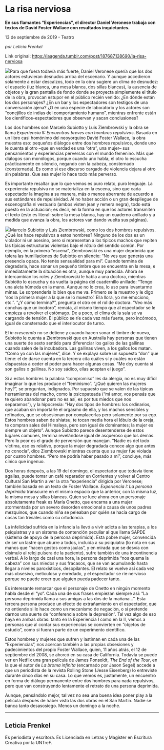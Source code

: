 # La risa nerviosa

**En sus flamantes “Experiencias”, el director Daniel Veronese trabaja con textos de David Foster Wallace con resultados inquietantes.**

13 de septiembre de 2019 - Teatro

_por Leticia Frenkel_

Link original: https://laagenda.tumblr.com/post/187687138690/la-risa-nerviosa

![](https://64.media.tumblr.com/bbfc9b35706d01f9a43410566424967f/806ad648225dc4b0-b9/s500x750/53ba6403932304b878a824d119419709c5f68805.jpg)Para que fuera todavía más fuerte, Daniel Veronese quería que los dos actores estuvieran desnudos arriba del escenario. Y aunque accedieron solamente a estar descalzos, todo en la obra sugiere un clima de desnudez: el espacio (luz blanca, una mesa blanca, dos sillas blancas), la ausencia de objetos y la gran pantalla de fondo donde se proyecta simplemente el título de la obra, provocan estupor en el público recién venido: ¿En dónde están los dos personajes? ¿En un bar y los espectadores son testigos de una conversación ajena? ¿O en una especie de laboratorio y los actores son “conejillos de indias del comportamiento humano”, mientras enfrente están los científicos-espectadores que observan y sacan conclusiones? 


Los dos hombres son Marcelo Subiotto y Luis Ziembrowski y la obra se llama *Experiencia II: Encuentros breves con hombres repulsivos*. Basada en un libro casi homónimo del neoyorquino David Foster Wallace, la obra muestra eso: pequeños diálogos entre dos hombres repulsivos, donde uno le cuenta al otro –que en verdad es una “otra”, una mujer– sus pensamientos y experiencias perversas con el mundo femenino. Más que diálogos son monólogos, porque cuando uno habla, el otro lo escucha prácticamente en silencio, negando con la cabeza, consternado (consternada). Es como si ese discurso cargado de violencia dejara al otro sin palabras. Que sea mujer lo hace todo más perverso.


Es importante resaltar que lo que vemos es puro relato, puro lenguaje. La experiencia repulsiva no se materializa en la escena, sino que cada espectador la imagina a su manera, más o menos aberrante de acuerdo a sus estándares de repulsividad. Al no haber acción o un gran despliegue de escenografía ni vestuario (ambos visten jean y remera negra), todo está puesto en la actuación; es decir, en la forma en que los actores transmiten el texto (esto es literal: sobre la mesa blanca, hay un cuaderno anillado y a medida que avanza la obra, los actores van dando vuelta sus páginas).


![](https://64.media.tumblr.com/e49769813a2b59c29812eaa3e41b8107/806ad648225dc4b0-27/s500x750/23ae35ad409f9682d2f5240fd70312b4cadab75a.jpg)Marcelo Subiotto y Luis Ziembrowski, como los dos hombres repulsivos.¿Qué los hace repulsivos a estos hombres? Ninguno de los dos es un violador ni un asesino, pero sí representan a los típicos machos que repiten las típicas estructuras violentas bajo el rótulo del sentido común. Por ejemplo, en la primera “escena”, Ziembrowski es una mujer deprimida que tolera las humillaciones de Subiotto en silencio: “No ves que generás una presencia opaca. No tenés sensualidad para mí”. Cuando termina de degradarla, hace sonar un pequeño timbre que se encuentra en la mesa, e inmediatamente la situación es otra, aunque muy parecida. Ahora se intercambian los roles y Ziembrowski le habla a una doctora, mientras Subiotto lo escucha y da vuelta la página del cuadernillo anillado: “Tengo una aleta húmeda en la mano. Aunque no lo crea, lo uso para levantarme minas. Le sorprendería lo bien que me va. Primero se la muestro y le digo ‘sos la primera mujer a la que se lo muestro’. Ella llora, yo me emociono, etc.”. “¿Y cómo termina?”, pregunta el otro en el rol de doctora. “Veo más conchas que un inodoro”, remata, al mismo tiempo que al espectador se le empieza a revolver el estómago. De a poco, el clima de la sala se va cargando de tensión. El público se ríe cada vez más fuerte, pero incómodo, igual de consternado que el interlocutor de turno.


El *in crescendo* no se detiene y cuando hacen sonar el timbre de nuevo, Subiotto le cuenta a Ziembrowski que en Australia hay personas que tienen una suerte de sexto sentido para diferenciar los gallos de las gallinas cuando salen de la incubadora. Las gallinas viven, a los gallos los matan. “Como yo con las mujeres”, dice. Y se explaya sobre un supuesto “don” que tiene: el de darse cuenta en la tercera cita cuáles sí y cuáles no están dispuestas a ceder el poder para hacer algunas cosas. “Me doy cuenta si son gallos o gallinas. No soy sádico, ellas aceptan el juego”. 


Si a estos hombres la palabra “compromiso” les da alergia, no es muy difícil imaginar lo que les produce el “feminismo”. “¿Qué quieren las mujeres hoy?”, se preguntan, indignados. Por supuesto que se valen de las típicas herramientas del macho, como la psicopateada (“mi amor, vos pensás que te quiero abandonar pero no es así, es por tus miedos que nos separamos”), y la hipocresía: “Hay dos tipos de hombres: los ordinarios, que acaban sin importarle el orgasmo de ella, y los machos sensibles y refinados, que se obsesionan por complacerlas pero solamente por su ego. Estos hombres saben de shiatsu, te tocan media hora el lóbulo de la oreja, te compran sales del Himalaya, pero son igual de dominantes; la mujer es siempre un objeto”. Aunque Subiotto parece desentenderse de estos lugares comunes, termina revelándose igual de asqueroso que los demás. Pero lo peor es el grado de perversión que manejan. “Nadie es del todo víctima, eso es relativo, porque la mujer degradada conoce algo que antes no conocía”, dice Ziembrowski mientras cuenta que su mujer fue violada por cuatro hombres. “Pero me podría haber pasado a mí”, concluye, más cínico que ingenuo. 


Dos horas después, a las 19 del domingo, el espectador que todavía tiene agallas, puede tomar un café reparador en Corrientes y volver al Centro Cultural San Martin a ver la otra “experiencia” dirigida por Veronese; también basada en un texto de Foster Wallace. *Experiencia I: La persona deprimida* transcurre en el mismo espacio que la anterior, con la misma luz, la misma mesa y sillas blancas. Quien se luce ahora con un personaje absolutamente freak es María Onetto, que encarna a una mujer atormentada por un severo desorden emocional a causa de unos padres mezquinos, que cuando niña se peleaban por quién se hacía cargo de cosas tan triviales como su ortodoncia. 


La infelicidad sufrida en la infancia la llevó a vivir adicta a las terapias, a los psiquiatras y a un sistema de contención peculiar al que llama SAPDE (sistema de apoyo de la persona deprimida). Esta pobre mujer, convencida de ser un lastre que aburre a todos, incluida a su psiquiatra (lo nota en sus manos que “hacen gestos como jaulas”, y en mirada que se desvía con disimulo al reloj pulsera de la paciente), sufre también de una incontinencia verbal. A lo largo de casi una hora, la persona deprimida “nos quema la cabeza” con sus miedos y sus fracasos, que se van acumulando hasta llegar a niveles paroxísticos, desopilantes. El relato se vuelve así cada vez más obsesivo, meticuloso y enredado, y el espectador se ríe nervioso porque no puede creer que alguien pueda padecer tanto.


Es interesante remarcar que el personaje de Onetto en ningún momento habla desde el “yo”. Cada una de sus frases empiezan siempre así: “La persona deprimida llama a sus amigas a las dos de la mañana…”. Esta tercera persona produce un efecto de extrañamiento en el espectador, que no entiende si lo hace como un mecanismo de negación, o si pretende darnos una suerte de “conferencia sobre la depresión”. Tal vez algo de eso haya en ambas obras: tanto en la Experiencia I como en la II, vemos a personas que al contar sus experiencias se convierten en “objetos de estudio”, como si fueran parte de un experimento científico. 


Estos hombres y mujeres que sufren y lastiman en cada una de las “Experiencias”, nos acercan también a las propias obsesiones y padecimientos del propio Foster Wallace, quien, 11 años atrás, el 12 de septiembre del 2008, se ahorcó en su casa de California. Todavía se puede ver en Netflix una gran película de James Ponsoldt, *The End of the Tour*, en la que el autor de *La broma infinita* (encarnado por Jason Segel) accede a que un periodista de la revista Rolling Stone (Jesse Eisenberg) lo entreviste durante cinco días en su casa. Lo que vemos es, justamente, un encuentro en forma de diálogo permanente entre dos hombres para nada repulsivos, pero que van construyendo lentamente el retrato de una persona deprimida.


Aunque, pensándolo mejor, tal vez no sea una buena idea poner play a la película después de haber visto las dos obras en el San Martín. Nadie se banca tanto desasosiego. Menos un domingo a la noche.




---

Leticia Frenkel
---------------

 Es periodista y escritora. Es Licenciada en Letras y Magíster en Escritura Creativa por la UNTreF.



